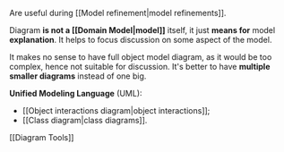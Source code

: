 Are useful during [[Model refinement|model refinements]]. 

Diagram **is not a [[Domain Model|model]]** itself, it just **means for** model **explanation**. It helps to focus discussion on some aspect of the model.

It makes no sense to have full object model diagram, as it would be too complex, hence not suitable for discussion. It's better to have **multiple smaller diagrams** instead of one big.

**Unified Modeling Language** (UML):
- [[Object interactions diagram|object interactions]];
- [[Class diagram|class diagrams]].

[[Diagram Tools]]

